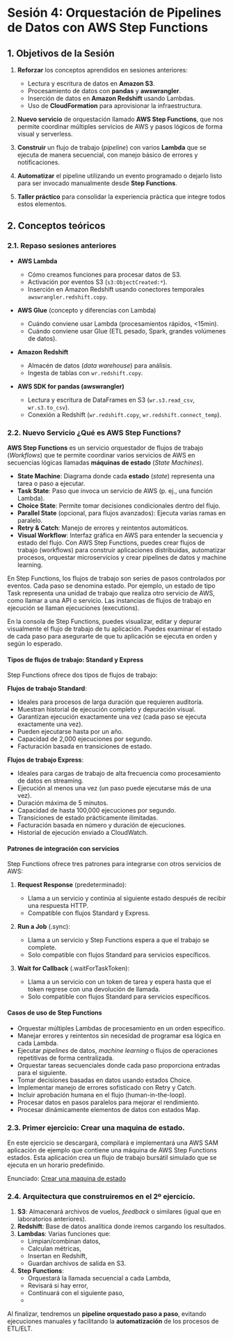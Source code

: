 # Sesión 4: Orquestación de Pipelines de Datos con AWS Step Functions

## 1. Objetivos de la Sesión

1. **Reforzar** los conceptos aprendidos en sesiones anteriores:
   - Lectura y escritura de datos en **Amazon S3**.
   - Procesamiento de datos con **pandas** y **awswrangler**.
   - Inserción de datos en **Amazon Redshift** usando Lambdas.
   - Uso de **CloudFormation** para aprovisionar la infraestructura.

2. **Nuevo servicio**  de orquestación llamado **AWS Step Functions**, que nos permite coordinar múltiples servicios de AWS y pasos lógicos de forma visual y serverless.

3. **Construir** un flujo de trabajo (*pipeline*) con varios **Lambda** que se ejecuta de manera secuencial, con manejo básico de errores y notificaciones.

4. **Automatizar** el pipeline utilizando un evento programado  o dejarlo listo para ser invocado manualmente desde **Step Functions**.

5. **Taller práctico** para consolidar la experiencia práctica que integre todos estos elementos.


## 2. Conceptos teóricos

### 2.1. Repaso sesiones anteriores

- **AWS Lambda**  
  - Cómo creamos funciones para procesar datos de S3.  
  - Activación por eventos S3 (`s3:ObjectCreated:*`).  
  - Inserción en Amazon Redshift usando conectores temporales `awswrangler.redshift.copy`.

- **AWS Glue** (concepto y diferencias con Lambda)  
  - Cuándo conviene usar Lambda (procesamientos rápidos, <15min).  
  - Cuándo conviene usar Glue (ETL pesado, Spark, grandes volúmenes de datos).

- **Amazon Redshift**  
  - Almacén de datos (*data warehouse*) para análisis.  
  - Ingesta de tablas con `wr.redshift.copy`.  


- **AWS SDK for pandas (awswrangler)**  
  - Lectura y escritura de DataFrames en S3 (`wr.s3.read_csv`, `wr.s3.to_csv`).  
  - Conexión a Redshift (`wr.redshift.copy`, `wr.redshift.connect_temp`).

### 2.2. Nuevo Servicio ¿Qué es AWS Step Functions?

**AWS Step Functions** es un servicio orquestador de flujos de trabajo (*Workflows*) que te permite coordinar varios servicios de AWS en secuencias lógicas llamadas **máquinas de estado** (*State Machines*).

- **State Machine**: Diagrama donde cada **estado** (*state*) representa una tarea o paso a ejecutar.  
- **Task State**: Paso que invoca un servicio de AWS (p. ej., una función Lambda).  
- **Choice State**: Permite tomar decisiones condicionales dentro del flujo.  
- **Parallel State** (opcional, para flujos avanzados): Ejecuta varias ramas en paralelo.  
- **Retry & Catch**: Manejo de errores y reintentos automáticos.  
- **Visual Workflow**: Interfaz gráfica en AWS para entender la secuencia y estado del flujo.
Con AWS Step Functions, puedes crear flujos de trabajo (workflows) para construir aplicaciones distribuidas, automatizar procesos, orquestar microservicios y crear pipelines de datos y machine learning.

En Step Functions, los flujos de trabajo son series de pasos controlados por eventos. Cada paso se denomina estado. Por ejemplo, un estado de tipo Task representa una unidad de trabajo que realiza otro servicio de AWS, como llamar a una API o servicio. Las instancias de flujos de trabajo en ejecución se llaman ejecuciones (executions).

En la consola de Step Functions, puedes visualizar, editar y depurar visualmente el flujo de trabajo de tu aplicación. Puedes examinar el estado de cada paso para asegurarte de que tu aplicación se ejecuta en orden y según lo esperado.

#### Tipos de flujos de trabajo: Standard y Express

Step Functions ofrece dos tipos de flujos de trabajo:

**Flujos de trabajo Standard**:
- Ideales para procesos de larga duración que requieren auditoría.
- Muestran historial de ejecución completo y depuración visual.
- Garantizan ejecución exactamente una vez (cada paso se ejecuta exactamente una vez).
- Pueden ejecutarse hasta por un año.
- Capacidad de 2,000 ejecuciones por segundo.
- Facturación basada en transiciones de estado.

**Flujos de trabajo Express**:
- Ideales para cargas de trabajo de alta frecuencia como procesamiento de datos en streaming.
- Ejecución al menos una vez (un paso puede ejecutarse más de una vez).
- Duración máxima de 5 minutos.
- Capacidad de hasta 100,000 ejecuciones por segundo.
- Transiciones de estado prácticamente ilimitadas.
- Facturación basada en número y duración de ejecuciones.
- Historial de ejecución enviado a CloudWatch.

#### Patrones de integración con servicios

Step Functions ofrece tres patrones para integrarse con otros servicios de AWS:

1. **Request Response** (predeterminado):
   - Llama a un servicio y continúa al siguiente estado después de recibir una respuesta HTTP.
   - Compatible con flujos Standard y Express.

2. **Run a Job** (.sync):
   - Llama a un servicio y Step Functions espera a que el trabajo se complete.
   - Solo compatible con flujos Standard para servicios específicos.

3. **Wait for Callback** (.waitForTaskToken):
   - Llama a un servicio con un token de tarea y espera hasta que el token regrese con una devolución de llamada.
   - Solo compatible con flujos Standard para servicios específicos.

#### Casos de uso de Step Functions

- Orquestar múltiples Lambdas de procesamiento en un orden específico.  
- Manejar errores y reintentos sin necesidad de programar esa lógica en cada Lambda.  
- Ejecutar *pipelines* de datos, *machine learning* o flujos de operaciones repetitivas de forma centralizada.
- Orquestar tareas secuenciales donde cada paso proporciona entradas para el siguiente.
- Tomar decisiones basadas en datos usando estados Choice.
- Implementar manejo de errores sofisticado con Retry y Catch.
- Incluir aprobación humana en el flujo (human-in-the-loop).
- Procesar datos en pasos paralelos para mejorar el rendimiento.
- Procesar dinámicamente elementos de datos con estados Map.


### 2.3. Primer ejercicio: Crear una maquina de estado.

En este ejercicio se descargará, compilará e implementará una AWS SAM aplicación de ejemplo que contiene una máquina de AWS Step Functions estados. Esta aplicación crea un flujo de trabajo bursátil simulado que se ejecuta en un horario predefinido.

Enunciado: [Crear una maquina de estado](https://docs.aws.amazon.com/es_es/step-functions/latest/dg/tutorial-stock-trading-workflow.html)

### 2.4. Arquitectura que construiremos en el 2º ejercicio.

1. **S3**: Almacenará archivos de vuelos, *feedback* o similares (igual que en laboratorios anteriores).  
2. **Redshift**: Base de datos analítica donde iremos cargando los resultados.  
3. **Lambdas**: Varias funciones que:  
   - Limpian/combinan datos,  
   - Calculan métricas,  
   - Insertan en Redshift,  
   - Guardan archivos de salida en S3.  
4. **Step Functions**:
   - Orquestará la llamada secuencial a cada Lambda,  
   - Revisará si hay error,  
   - Continuará con el siguiente paso,  
   -
Al finalizar, tendremos un **pipeline orquestado paso a paso**, evitando ejecuciones manuales y facilitando la **automatización** de los procesos de ETL/ELT.


